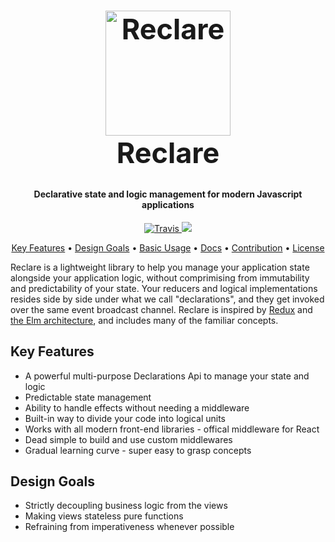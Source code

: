 <h1 align="center" style="font-size: 45px; font-weight: bolder;">
  <a
    href="https://github.com/reclarejs/reclare"><img src="https://user-images.githubusercontent.com/2817993/40689568-07d04312-63a3-11e8-8795-5d83f162c9bd.png" alt="Reclare" width="200">
  </a>
  <div>
    Reclare
  </div>
</h1>

<h4 align="center">Declarative state and logic management for modern Javascript applications</h4>

<p align="center">
  <a href="https://travis-ci.org/reclarejs/reclare">
    <img src="https://travis-ci.org/reclarejs/reclare.svg?branch=master"
         alt="Travis">
  </a>
  <a href="https://coveralls.io/github/reclarejs/reclare?branch=master">
    <img src="https://coveralls.io/repos/github/reclarejs/reclare/badge.svg?branch=master">
  </a>
</p>

<p align="center">
  <a href="#key-features">Key Features</a> •
  <a href="#design-goals">Design Goals</a> •
  <a href="#basic-usage">Basic Usage</a> •
  <a href="#credits">Docs</a> •
  <a href="#related">Contribution</a> •
  <a href="#license">License</a>
</p>

Reclare is a lightweight library to help you manage your application state alongside your application logic, without comprimising from immutability and predictability of your state. Your reducers and logical implementations resides side by side under what we call "declarations", and they get invoked over the same event broadcast channel. Reclare is inspired by [Redux](https://redux.js.org/) and [the Elm architecture](https://guide.elm-lang.org/architecture/), and includes many of the familiar concepts.

## Key Features

* A powerful multi-purpose Declarations Api to manage your state and logic
* Predictable state management
* Ability to handle effects without needing a middleware
* Built-in way to divide your code into logical units
* Works with all modern front-end libraries - offical middleware for React
* Dead simple to build and use custom middlewares
* Gradual learning curve - super easy to grasp concepts

## Design Goals

* Strictly decoupling business logic from the views
* Making views stateless pure functions
* Refraining from imperativeness whenever possible
